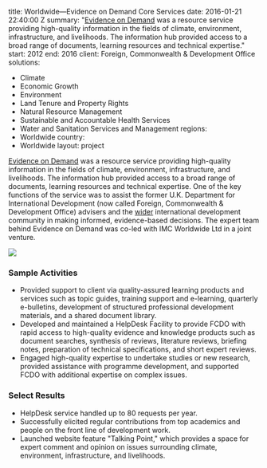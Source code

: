 
title: Worldwide—Evidence on Demand Core Services
date: 2016-01-21 22:40:00 Z
summary: "[Evidence on Demand](http://www.evidenceondemand.info/homepage.aspx) was
  a resource service providing high-quality information in the fields of climate,
  environment, infrastructure, and livelihoods. The information hub provided access
  to a broad range of documents, learning resources and technical expertise."
start: 2012
end: 2016
client: Foreign, Commonwealth & Development Office
solutions:
- Climate
- Economic Growth
- Environment
- Land Tenure and Property Rights
- Natural Resource Management
- Sustainable and Accountable Health Services
- Water and Sanitation Services and Management
regions:
- Worldwide
country:
- Worldwide
layout: project


[Evidence on Demand][1] was a resource service providing high-quality information in the fields of climate, environment, infrastructure, and livelihoods. The information hub provided access to a broad range of documents, learning resources and technical expertise. One of the key functions of the service was to assist the former U.K. Department for International Development (now called Foreign, Commonwealth & Development Office) advisers and the [wider][2] international development community in making informed, evidence-based decisions. The expert team behind Evidence on Demand was co-led with IMC Worldwide Ltd in a joint venture.

![][3]

### Sample Activities

* Provided support to client via quality-assured learning products and services such as topic guides, training support and e-learning, quarterly e-bulletins, development of structured professional development materials, and a shared document library.
* Developed and maintained a HelpDesk Facility to provide FCDO with rapid access to high-quality evidence and knowledge products such as document searches, synthesis of reviews, literature reviews, briefing notes, preparation of technical specifications, and short expert reviews.
* Engaged high-quality expertise to undertake studies or new research, provided assistance with programme development, and supported FCDO with additional expertise on complex issues.

### Select Results

* HelpDesk service handled up to 80 requests per year.
* Successfully elicited regular contributions from top academics and people on the front line of development work.
* Launched website feature "Talking Point," which provides a space for expert comment and opinion on issues surrounding climate, environment, infrastructure, and livelihoods.

[1]: http://www.evidenceondemand.info/homepage.aspx
[2]: http://www.facebook.com/EvidenceOnDemand
[3]: https://assetify-dai.com/projects/EoD.jpg
